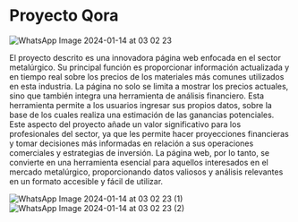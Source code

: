 # Proyecto Qora

![WhatsApp Image 2024-01-14 at 03 02 23](https://github.com/sebaburella/Proyecto-Qora/assets/106763237/6e807785-550a-4b53-97c0-d101d5e7f42c)

El proyecto descrito es una innovadora página web enfocada en el sector metalúrgico. Su principal función es proporcionar información actualizada y en tiempo real sobre los precios de los materiales más comunes utilizados en esta industria. La página no solo se limita a mostrar los precios actuales, sino que también integra una herramienta de análisis financiero. Esta herramienta permite a los usuarios ingresar sus propios datos, sobre la base de los cuales realiza una estimación de las ganancias potenciales. Este aspecto del proyecto añade un valor significativo para los profesionales del sector, ya que les permite hacer proyecciones financieras y tomar decisiones más informadas en relación a sus operaciones comerciales y estrategias de inversión. La página web, por lo tanto, se convierte en una herramienta esencial para aquellos interesados en el mercado metalúrgico, proporcionando datos valiosos y análisis relevantes en un formato accesible y fácil de utilizar.

![WhatsApp Image 2024-01-14 at 03 02 23 (1)](https://github.com/sebaburella/Proyecto-Qora/assets/106763237/d0754c60-a4b2-414d-9ef8-a7d7c6dfb0b6)
![WhatsApp Image 2024-01-14 at 03 02 23 (2)](https://github.com/sebaburella/Proyecto-Qora/assets/106763237/4f3ac71a-2959-4617-b954-8ce7eae4fda0)
